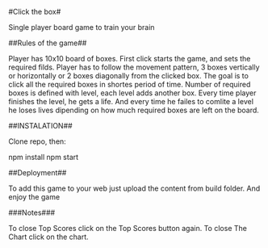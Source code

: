 #Click the box#

Single player board game to train your brain

##Rules of the game##

Player has 10x10 board of boxes. First click starts the game, and sets the required filds. Player has to follow the movement pattern, 3 boxes vertically or  horizontally or 2 boxes diagonally from the clicked box. The goal is to click all the required boxes in shortes period of time. Number of required boxes is defined with level, each level adds another box. Every time player finishes the level, he gets a life. And every time he failes to comlite a level he loses lives dipending on how much required boxes are left on the board. 

##INSTALATION##

Clone repo, then:

npm install
npm start

##Deployment##

To add this game to your web just upload the content from build folder. And enjoy the game

###Notes###

To close Top Scores click on the Top Scores button again.
To close The Chart click on the chart.

